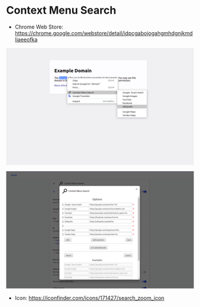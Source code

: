 # Context Menu Search

- Chrome Web Store: https://chrome.google.com/webstore/detail/idpcgabojogahgmhdgnjkmdliaeeofka

![Example](img/screenshots/example.png)

![Options](img/screenshots/options.png)

- Icon: https://iconfinder.com/icons/171427/search_zoom_icon
